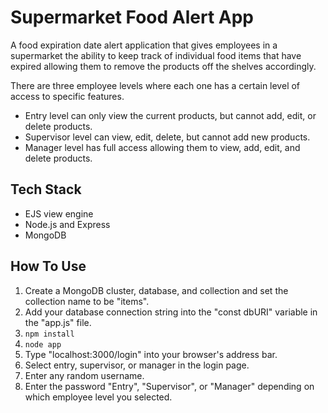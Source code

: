 
# Supermarket Food Alert App
A food expiration date alert application that gives employees in a supermarket the ability to keep track of individual food items that have expired allowing them to remove the products off the shelves accordingly.

There are three employee levels where each one has a certain level of access to specific features.

- Entry level can only view the current products, but cannot add, edit, or delete products.
- Supervisor level can view, edit, delete, but cannot add new products.
- Manager level has full access allowing them to view, add, edit, and delete products. 

## Tech Stack
- EJS view engine
- Node.js and Express
- MongoDB

## How To Use
1. Create a MongoDB cluster, database, and collection and set the collection name to be "items".
2. Add your database connection string into the "const dbURI" variable in the "app.js" file. 
3. `npm install`  
4. `node app`   
5. Type "localhost:3000/login" into your browser's address bar.
6. Select entry, supervisor, or manager in the login page.
7. Enter any random username.
8. Enter the password "Entry", "Supervisor", or "Manager" depending on which employee level you selected.
